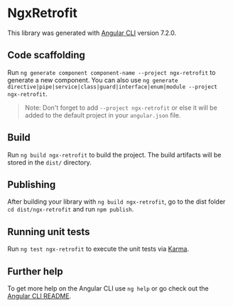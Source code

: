 # NgxRetrofit

This library was generated with [Angular CLI](https://github.com/angular/angular-cli) version 7.2.0.

## Code scaffolding

Run `ng generate component component-name --project ngx-retrofit` to generate a new component. You can also use `ng generate directive|pipe|service|class|guard|interface|enum|module --project ngx-retrofit`.
> Note: Don't forget to add `--project ngx-retrofit` or else it will be added to the default project in your `angular.json` file. 

## Build

Run `ng build ngx-retrofit` to build the project. The build artifacts will be stored in the `dist/` directory.

## Publishing

After building your library with `ng build ngx-retrofit`, go to the dist folder `cd dist/ngx-retrofit` and run `npm publish`.

## Running unit tests

Run `ng test ngx-retrofit` to execute the unit tests via [Karma](https://karma-runner.github.io).

## Further help

To get more help on the Angular CLI use `ng help` or go check out the [Angular CLI README](https://github.com/angular/angular-cli/blob/master/README.md).
